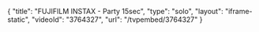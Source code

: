 {
    "title": "FUJIFILM INSTAX - Party 15sec",
    "type": "solo",
    "layout": "iframe-static",
    "videoId": "3764327",
    "url": "\/tvpembed\/3764327"
}